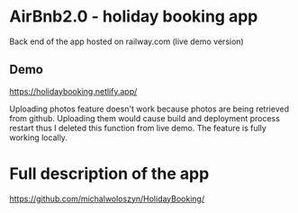 # AirBnb2.0 - holiday booking app

Back end of the app hosted on railway.com (live demo version)

## Demo

https://holidaybooking.netlify.app/

Uploading photos feature doesn't work because photos are being retrieved from github. Uploading them would cause build and deployment process restart thus I deleted this function from live demo. The feature is fully working locally.

# Full description of the app

https://github.com/michalwoloszyn/HolidayBooking/
